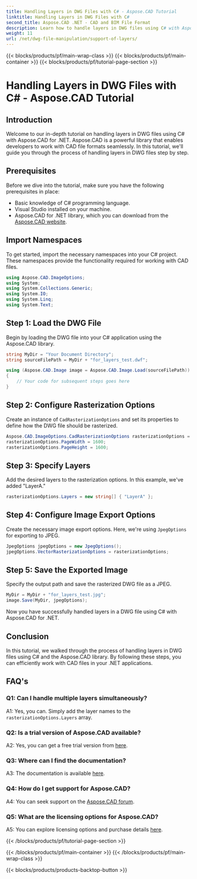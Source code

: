 ```yaml
---
title: Handling Layers in DWG Files with C# - Aspose.CAD Tutorial
linktitle: Handling Layers in DWG Files with C#
second_title: Aspose.CAD .NET - CAD and BIM File Format
description: Learn how to handle layers in DWG files using C# with Aspose.CAD for .NET. Step-by-step guide for efficient CAD file manipulation.
weight: 11
url: /net/dwg-file-manipulation/support-of-layers/
---
```


{{< blocks/products/pf/main-wrap-class >}}
{{< blocks/products/pf/main-container >}}
{{< blocks/products/pf/tutorial-page-section >}}

# Handling Layers in DWG Files with C# - Aspose.CAD Tutorial

## Introduction

Welcome to our in-depth tutorial on handling layers in DWG files using C# with Aspose.CAD for .NET. Aspose.CAD is a powerful library that enables developers to work with CAD file formats seamlessly. In this tutorial, we'll guide you through the process of handling layers in DWG files step by step.

## Prerequisites

Before we dive into the tutorial, make sure you have the following prerequisites in place:

- Basic knowledge of C# programming language.
- Visual Studio installed on your machine.
- Aspose.CAD for .NET library, which you can download from the [Aspose.CAD website](https://releases.aspose.com/cad/net/).

## Import Namespaces

To get started, import the necessary namespaces into your C# project. These namespaces provide the functionality required for working with CAD files.

```csharp
using Aspose.CAD.ImageOptions;
using System;
using System.Collections.Generic;
using System.IO;
using System.Linq;
using System.Text;
```

## Step 1: Load the DWG File

Begin by loading the DWG file into your C# application using the Aspose.CAD library.

```csharp
string MyDir = "Your Document Directory";
string sourceFilePath = MyDir + "for_layers_test.dwf";

using (Aspose.CAD.Image image = Aspose.CAD.Image.Load(sourceFilePath))
{
    // Your code for subsequent steps goes here
}
```

## Step 2: Configure Rasterization Options

Create an instance of `CadRasterizationOptions` and set its properties to define how the DWG file should be rasterized.

```csharp
Aspose.CAD.ImageOptions.CadRasterizationOptions rasterizationOptions = new Aspose.CAD.ImageOptions.CadRasterizationOptions();
rasterizationOptions.PageWidth = 1600;
rasterizationOptions.PageHeight = 1600;
```

## Step 3: Specify Layers

Add the desired layers to the rasterization options. In this example, we've added "LayerA."

```csharp
rasterizationOptions.Layers = new string[] { "LayerA" };
```

## Step 4: Configure Image Export Options

Create the necessary image export options. Here, we're using `JpegOptions` for exporting to JPEG.

```csharp
JpegOptions jpegOptions = new JpegOptions();
jpegOptions.VectorRasterizationOptions = rasterizationOptions;
```

## Step 5: Save the Exported Image

Specify the output path and save the rasterized DWG file as a JPEG.

```csharp
MyDir = MyDir + "for_layers_test.jpg";
image.Save(MyDir, jpegOptions);
```

Now you have successfully handled layers in a DWG file using C# with Aspose.CAD for .NET.

## Conclusion

In this tutorial, we walked through the process of handling layers in DWG files using C# and the Aspose.CAD library. By following these steps, you can efficiently work with CAD files in your .NET applications.

## FAQ's

### Q1: Can I handle multiple layers simultaneously?

A1: Yes, you can. Simply add the layer names to the `rasterizationOptions.Layers` array.

### Q2: Is a trial version of Aspose.CAD available?

A2: Yes, you can get a free trial version from [here](https://releases.aspose.com/).

### Q3: Where can I find the documentation?

A3: The documentation is available [here](https://reference.aspose.com/cad/net/).

### Q4: How do I get support for Aspose.CAD?

A4: You can seek support on the [Aspose.CAD forum](https://forum.aspose.com/c/cad/19).

### Q5: What are the licensing options for Aspose.CAD?

A5: You can explore licensing options and purchase details [here](https://purchase.aspose.com/buy).

{{< /blocks/products/pf/tutorial-page-section >}}

{{< /blocks/products/pf/main-container >}}
{{< /blocks/products/pf/main-wrap-class >}}

{{< blocks/products/products-backtop-button >}}
